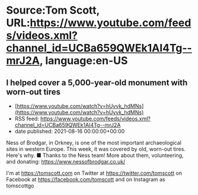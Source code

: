# Source:Tom Scott, URL:https://www.youtube.com/feeds/videos.xml?channel_id=UCBa659QWEk1AI4Tg--mrJ2A, language:en-US

## I helped cover a 5,000-year-old monument with worn-out tires
 - [https://www.youtube.com/watch?v=hUyvk_hdMNs](https://www.youtube.com/watch?v=hUyvk_hdMNs)
 - RSS feed: https://www.youtube.com/feeds/videos.xml?channel_id=UCBa659QWEk1AI4Tg--mrJ2A
 - date published: 2021-08-16 00:00:00+00:00

Ness of Brodgar, in Orkney, is one of the most important archaeological sites in western Europe. This week, it was covered by old, worn-out tires. Here's why. ■ Thanks to the Ness team! More about them, volunteering, and donating: https://www.nessofbrodgar.co.uk/

I'm at https://tomscott.com
on Twitter at https://twitter.com/tomscott
on Facebook at https://facebook.com/tomscott
and on Instagram as tomscottgo

